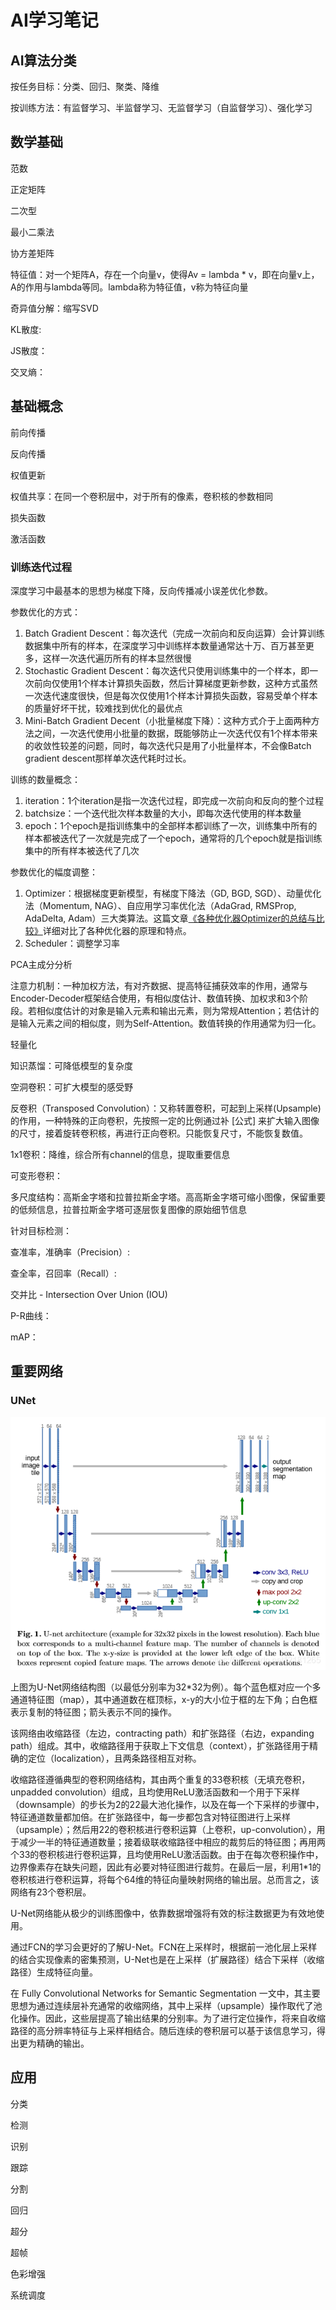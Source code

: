 # AI学习笔记

## AI算法分类
按任务目标：分类、回归、聚类、降维

按训练方法：有监督学习、半监督学习、无监督学习（自监督学习）、强化学习

## 数学基础
范数

正定矩阵

二次型

最小二乘法

协方差矩阵

特征值：对一个矩阵A，存在一个向量v，使得Av = lambda \* v，即在向量v上，A的作用与lambda等同。lambda称为特征值，v称为特征向量

奇异值分解：缩写SVD

KL散度:

JS散度：

交叉熵：

## 基础概念

前向传播

反向传播

权值更新

权值共享：在同一个卷积层中，对于所有的像素，卷积核的参数相同

损失函数

激活函数


### 训练迭代过程
深度学习中最基本的思想为梯度下降，反向传播减小误差优化参数。

参数优化的方式：
1. Batch Gradient Descent：每次迭代（完成一次前向和反向运算）会计算训练数据集中所有的样本，在深度学习中训练样本数量通常达十万、百万甚至更多，这样一次迭代遍历所有的样本显然很慢
2. Stochastic Gradient Descent：每次迭代只使用训练集中的一个样本，即一次前向仅使用1个样本计算损失函数，然后计算梯度更新参数，这种方式虽然一次迭代速度很快，但是每次仅使用1个样本计算损失函数，容易受单个样本的质量好坏干扰，较难找到优化的最优点
3. Mini-Batch Gradient Decent（小批量梯度下降）：这种方式介于上面两种方法之间，一次迭代使用小批量的数据，既能够防止一次迭代仅有1个样本带来的收敛性较差的问题，同时，每次迭代只是用了小批量样本，不会像Batch gradient descent那样单次迭代耗时过长。

训练的数量概念：
1. iteration：1个iteration是指一次迭代过程，即完成一次前向和反向的整个过程
2. batchsize：一个迭代批次样本数量的大小，即每次迭代使用的样本数量
3. epoch：1个epoch是指训练集中的全部样本都训练了一次，训练集中所有的样本都被迭代了一次就是完成了一个epoch，通常将的几个epoch就是指训练集中的所有样本被迭代了几次

参数优化的幅度调整：
1. Optimizer：根据梯度更新模型，有梯度下降法（GD, BGD, SGD）、动量优化法（Momentum, NAG）、自应用学习率优化法（AdaGrad, RMSProp, AdaDelta, Adam）三大类算法。这篇文章[《各种优化器Optimizer的总结与比较》](https://blog.csdn.net/weixin_40170902/article/details/80092628)详细对比了各种优化器的原理和特点。
2. Scheduler：调整学习率


PCA主成分分析

注意力机制：一种加权方法，有对齐数据、提高特征捕获效率的作用，通常与Encoder-Decoder框架结合使用，有相似度估计、数值转换、加权求和3个阶段。若相似度估计的对象是输入元素和输出元素，则为常规Attention；若估计的是输入元素之间的相似度，则为Self-Attention。数值转换的作用通常为归一化。

轻量化

知识蒸馏：可降低模型的复杂度

空洞卷积：可扩大模型的感受野

反卷积（Transposed Convolution）：又称转置卷积，可起到上采样(Upsample)的作用，一种特殊的正向卷积，先按照一定的比例通过补 [公式] 来扩大输入图像的尺寸，接着旋转卷积核，再进行正向卷积。只能恢复尺寸，不能恢复数值。

1x1卷积：降维，综合所有channel的信息，提取重要信息

可变形卷积：

多尺度结构：高斯金字塔和拉普拉斯金字塔。高高斯金字塔可缩小图像，保留重要的低频信息，拉普拉斯金字塔可逐层恢复图像的原始细节信息

针对目标检测：

查准率，准确率（Precision）:

查全率，召回率（Recall）: 

交并比 - Intersection Over Union (IOU)

P-R曲线：

mAP：

## 重要网络

### UNet

![UNet](../../figures/UNet.png)

上图为U-Net网络结构图（以最低分别率为32\*32为例）。每个蓝色框对应一个多通道特征图（map），其中通道数在框顶标，x-y的大小位于框的左下角；白色框表示复制的特征图；箭头表示不同的操作。

该网络由收缩路径（左边，contracting path）和扩张路径（右边，expanding path）组成。其中，收缩路径用于获取上下文信息（context），扩张路径用于精确的定位（localization），且两条路径相互对称。

收缩路径遵循典型的卷积网络结构，其由两个重复的33卷积核（无填充卷积，unpadded convolution）组成，且均使用ReLU激活函数和一个用于下采样（downsample）的步长为2的22最大池化操作，以及在每一个下采样的步骤中，特征通道数量都加倍。在扩张路径中，每一步都包含对特征图进行上采样（upsample）；然后用22的卷积核进行卷积运算（上卷积，up-convolution），用于减少一半的特征通道数量；接着级联收缩路径中相应的裁剪后的特征图；再用两个33的卷积核进行卷积运算，且均使用ReLU激活函数。由于在每次卷积操作中，边界像素存在缺失问题，因此有必要对特征图进行裁剪。在最后一层，利用1\*1的卷积核进行卷积运算，将每个64维的特征向量映射网络的输出层。总而言之，该网络有23个卷积层。

U-Net网络能从极少的训练图像中，依靠数据增强将有效的标注数据更为有效地使用。

通过FCN的学习会更好的了解U-Net。FCN在上采样时，根据前一池化层上采样的结合实现像素的密集预测，U-Net也是在上采样（扩展路径）结合下采样（收缩路径）生成特征向量。

在 Fully Convolutional Networks for Semantic Segmentation 一文中，其主要思想为通过连续层补充通常的收缩网络，其中上采样（upsample）操作取代了池化操作。因此，这些层提高了输出结果的分别率。为了进行定位操作，将来自收缩路径的高分辨率特征与上采样相结合。随后连续的卷积层可以基于该信息学习，得出更为精确的输出。

## 应用

分类

检测

识别

跟踪

分割

回归

超分

超帧

色彩增强

系统调度

